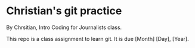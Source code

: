 # Christian's git practice

By Chrsitian, Intro Coding for Journalists class.

This repo is a class assignment to learn git. It is due [Month] [Day], [Year].
